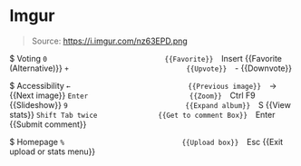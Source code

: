 # Imgur

> Source: https://i.imgur.com/nz63EPD.png

$ Voting
    `0                             {{Favorite}} 
    `Insert                        {{Favorite (Alternative)}} 
    `+                             {{Upvote}} 
    `-                             {{Downvote}} 

$ Accessibility
    `←                             {{Previous image}} 
    `→                             {{Next image}} 
    `Enter                         {{Zoom}} 
    `Ctrl F9                       {{Slideshow}} 
    `9                             {{Expand album}} 
    `S                             {{View stats}} 
    `Shift Tab twice               {{Get to comment Box}} 
    `Enter                         {{Submit comment}} 

$ Homepage
    `%                             {{Upload box}} 
    `Esc                           {{Exit upload or stats menu}} 

